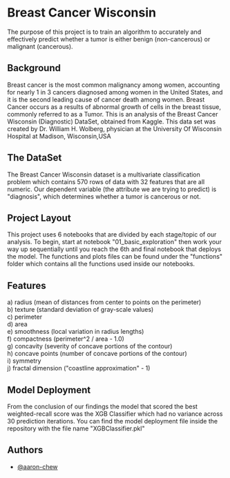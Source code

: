 
# Breast Cancer Wisconsin

The purpose of this project is to train an algorithm to accurately and effectively predict whether a tumor is either benign (non-cancerous) or malignant (cancerous).

## Background
Breast cancer is the most common malignancy among women, accounting for nearly 1 in 3 cancers diagnosed among women in the United States, and it is the second leading cause of cancer death among women. Breast Cancer occurs as a results of abnormal growth of cells in the breast tissue, commonly referred to as a Tumor. This is an analysis of the Breast Cancer Wisconsin (Diagnostic) DataSet, obtained from Kaggle. This data set was created by Dr. William H. Wolberg, physician at the University Of Wisconsin Hospital at Madison, Wisconsin,USA

## The DataSet
The Breast Cancer Wisconsin dataset is a multivariate classification problem which contains 570 rows of data with 32 features that are all numeric. Our dependent variable (the attribute we are trying to predict) is "diagnosis", which determines whether a tumor is cancerous or not. 

## Project Layout
This project uses 6 notebooks that are divided by each stage/topic of our analysis. To begin, start at notebook "01_basic_exploration" then work your way up sequentially until you reach the 6th and final notebook that deploys the model. The functions and plots files can be found under the "functions" folder which contains all the functions used inside our notebooks.

## Features
a) radius (mean of distances from center to points on the perimeter)<br>
b) texture (standard deviation of gray-scale values)<br>
c) perimeter<br>
d) area<br>
e) smoothness (local variation in radius lengths)<br>
f) compactness (perimeter^2 / area - 1.0)<br>
g) concavity (severity of concave portions of the contour)<br>
h) concave points (number of concave portions of the contour)<br>
i) symmetry<br>
j) fractal dimension ("coastline approximation" - 1)<br>

## Model Deployment 
From the conclusion of our findings the model that scored the best weighted-recall score was the XGB Classifier which had no variance across 30 prediction iterations. You can find the model deployment file inside the repository with the file name "XGBClassifier.pkl"


## Authors

- [@aaron-chew](https://github.com/aaron-chew)


